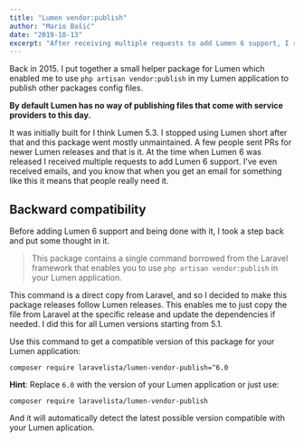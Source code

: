 ```yaml
---
title: "Lumen vendor:publish"
author: "Mario Bašić"
date: "2019-10-13"
excerpt: "After receiving multiple requests to add Lumen 6 support, I realized that people are still using this package."
---
```


Back in 2015. I put together a small helper package for Lumen which enabled me to use `php artisan vendor:publish` in my Lumen application to publish other packages config files.

**By default Lumen has no way of publishing files that come with service providers to this day.**

It was initially built for I think Lumen 5.3. I stopped using Lumen short after that and this package went mostly unmaintained. A few people sent PRs for newer Lumen releases and that is it. At the time when Lumen 6 was released I received multiple requests to add Lumen 6 support. I've even received emails, and you know that when you get an email for something like this it means that people really need it.

## Backward compatibility

Before adding Lumen 6 support and being done with it, I took a step back and put some thought in it.

> This package contains a single command borrowed from the Laravel framework that enables you to use `php artisan vendor:publish` in your Lumen application.

This command is a direct copy from Laravel, and so I decided to make this package releases follow Lumen releases. This enables me to just copy the file from Laravel at the specific release and update the dependencies if needed. I did this for all Lumen versions starting from 5.1.

Use this command to get a compatible version of this package for your Lumen application:

```
composer require laravelista/lumen-vendor-publish=^6.0
```

**Hint**: Replace `6.0` with the version of your Lumen application or just use:

```
composer require laravelista/lumen-vendor-publish
```

And it will automatically detect the latest possible version compatible with your Lumen aplication.

